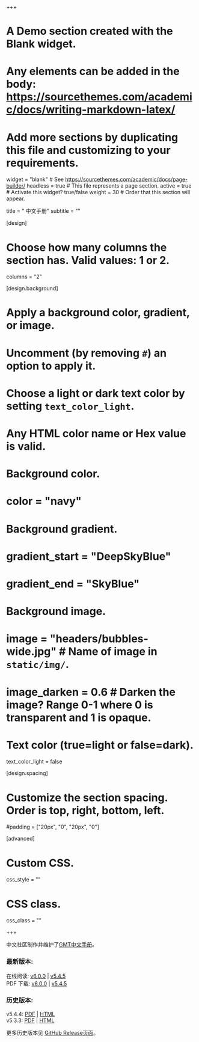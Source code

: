 +++
# A Demo section created with the Blank widget.
# Any elements can be added in the body: https://sourcethemes.com/academic/docs/writing-markdown-latex/
# Add more sections by duplicating this file and customizing to your requirements.

widget = "blank"  # See https://sourcethemes.com/academic/docs/page-builder/
headless = true  # This file represents a page section.
active = true  # Activate this widget? true/false
weight = 30  # Order that this section will appear.

title = "<i class='fas fa-book'></i> 中文手册"
subtitle = ""

[design]
  # Choose how many columns the section has. Valid values: 1 or 2.
  columns = "2"

[design.background]
  # Apply a background color, gradient, or image.
  #   Uncomment (by removing `#`) an option to apply it.
  #   Choose a light or dark text color by setting `text_color_light`.
  #   Any HTML color name or Hex value is valid.

  # Background color.
  # color = "navy"

  # Background gradient.
  # gradient_start = "DeepSkyBlue"
  # gradient_end = "SkyBlue"

  # Background image.
  # image = "headers/bubbles-wide.jpg"  # Name of image in `static/img/`.
  # image_darken = 0.6  # Darken the image? Range 0-1 where 0 is transparent and 1 is opaque.

  # Text color (true=light or false=dark).
  text_color_light = false

[design.spacing]
  # Customize the section spacing. Order is top, right, bottom, left.
  #padding = ["20px", "0", "20px", "0"]

[advanced]
 # Custom CSS.
 css_style = ""

 # CSS class.
 css_class = ""

+++

中文社区制作并维护了[GMT中文手册](https://docs.gmt-china.org/)。

### 最新版本:

<i class="fab fa-html5"></i>
在线阅读:
[v6.0.0](https://docs.gmt-china.org/6.0.0/) |
[v5.4.5](https://docs.gmt-china.org/5.4.5/)
<br>
<i class="far fa-file-pdf"></i>
PDF 下载:
[v6.0.0](https://docs.gmt-china.org/6.0.0/GMT_docs.pdf) |
[v5.4.5](https://docs.gmt-china.org/5.4.5/GMT_docs.pdf)

### 历史版本:

<i class="fas fa-history"></i>
v5.4.4:
[PDF](https://github.com/gmt-china/GMT_docs/releases/download/5.4.4/GMT_docs.pdf) |
[HTML](https://github.com/gmt-china/GMT_docs/releases/download/5.4.4/GMT_docs.zip)
<br>
<i class="fas fa-history"></i>
v5.3.3:
[PDF](https://github.com/gmt-china/GMT_docs/releases/download/5.3.3/GMT_docs.pdf) |
[HTML](https://github.com/gmt-china/GMT_docs/releases/download/5.3.3/GMT_docs.zip)

更多历史版本见 [GitHub Release页面](https://github.com/gmt-china/GMT_docs/releases)。
